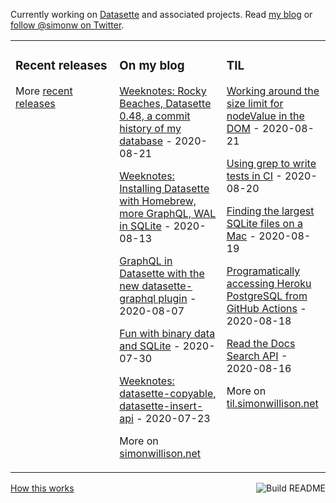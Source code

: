 Currently working on [Datasette](https://datasette.readthedocs.io/) and associated projects. Read [my blog](https://simonwillison.net/) or [follow @simonw on Twitter](https://twitter.com/simonw).

<table><tr><td valign="top" width="33%">

### Recent releases
<!-- recent_releases starts -->

<!-- recent_releases ends -->
More [recent releases](https://github.com/simonw/simonw/blob/main/releases.md)
</td><td valign="top" width="34%">

### On my blog
<!-- blog starts -->
[Weeknotes: Rocky Beaches, Datasette 0.48, a commit history of my database](http://simonwillison.net/2020/Aug/21/weeknotes-rocky-beaches/) - 2020-08-21

[Weeknotes: Installing Datasette with Homebrew, more GraphQL, WAL in SQLite](http://simonwillison.net/2020/Aug/13/weeknotes-datasette-homebrew-graphql/) - 2020-08-13

[GraphQL in Datasette with the new datasette-graphql plugin](http://simonwillison.net/2020/Aug/7/datasette-graphql/) - 2020-08-07

[Fun with binary data and SQLite](http://simonwillison.net/2020/Jul/30/fun-binary-data-and-sqlite/) - 2020-07-30

[Weeknotes: datasette-copyable, datasette-insert-api](http://simonwillison.net/2020/Jul/23/datasette-copyable-datasette-insert-api/) - 2020-07-23
<!-- blog ends -->
More on [simonwillison.net](https://simonwillison.net/)
</td><td valign="top" width="33%">

### TIL
<!-- tils starts -->
[Working around the size limit for nodeValue in the DOM](https://github.com/simonw/til/blob/main/javascript/working-around-nodevalue-size-limit.md) - 2020-08-21

[Using grep to write tests in CI](https://github.com/simonw/til/blob/main/github-actions/grep-tests.md) - 2020-08-20

[Finding the largest SQLite files on a Mac](https://github.com/simonw/til/blob/main/macos/find-largest-sqlite.md) - 2020-08-19

[Programatically accessing Heroku PostgreSQL from GitHub Actions](https://github.com/simonw/til/blob/main/heroku/programatic-access-postgresql.md) - 2020-08-18

[Read the Docs Search API](https://github.com/simonw/til/blob/main/readthedocs/readthedocs-search-api.md) - 2020-08-16
<!-- tils ends -->
More on [til.simonwillison.net](https://til.simonwillison.net/)
</td></tr></table>

<a href="https://github.com/simonw/simonw/actions"><img src="https://github.com/simonw/simonw/workflows/Build%20README/badge.svg" align="right" alt="Build README"></a> <a href="https://simonwillison.net/2020/Jul/10/self-updating-profile-readme/">How this works</a>
